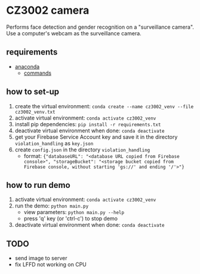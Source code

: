 # CZ3002 camera

Performs face detection and gender recognition on a "surveillance camera".
Use a computer's webcam as the surveillance camera.

## requirements

- [anaconda](https://docs.anaconda.com/anaconda/install/)
  - [commands](https://docs.conda.io/projects/conda/en/4.6.0/_downloads/52a95608c49671267e40c689e0bc00ca/conda-cheatsheet.pdf)

## how to set-up

1. create the virtual environment: `conda create --name cz3002_venv --file cz3002_venv.txt`
2. activate virtual environment: `conda activate cz3002_venv`
3. install pip dependencies: `pip install -r requirements.txt`
4. deactivate virtual environment when done: `conda deactivate`
5. get your Firebase Service Account key and save it in the directory `violation_handling` as `key.json`
6. create `config.json` in the directory `violation_handling`
    -  format: `{"databaseURL": "<database URL copied from Firebase console>", "storageBucket": "<storage bucket copied from Firebase console, without starting 'gs://' and ending '/'>"}`

## how to run demo

1. activate virtual environment: `conda activate cz3002_venv`
2. run the demo: `python main.py`
    - view parameters: `python main.py --help`
    - press 'q' key (or 'ctrl-c') to stop demo
3. deactivate virtual environment when done: `conda deactivate`

## TODO

- send image to server
- fix LFFD not working on CPU

